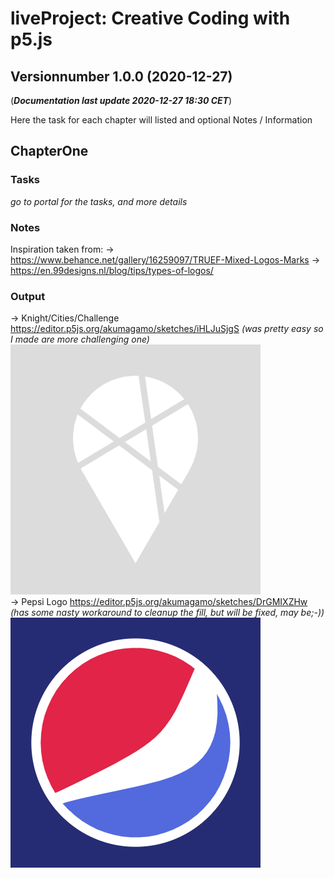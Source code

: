 # **liveProject:** Creative Coding with p5.js
## Versionnumber 1.0.0 (2020-12-27)
(***Documentation last update 2020-12-27 18:30 CET***)  

Here the task for each chapter will listed and optional Notes / Information

## ChapterOne

### Tasks
_go to portal for the tasks, and more details_

### Notes
Inspiration taken from:
-> https://www.behance.net/gallery/16259097/TRUEF-Mixed-Logos-Marks 
-> https://en.99designs.nl/blog/tips/types-of-logos/

### Output

-> Knight/Cities/Challenge https://editor.p5js.org/akumagamo/sketches/iHLJuSjgS _(was pretty easy so I made are more challenging one)_   
![export from P5.js Knight/Cities/challenge inspired logo](logo_1.png)  
-> Pepsi Logo https://editor.p5js.org/akumagamo/sketches/DrGMIXZHw _(has some nasty workaround to cleanup the  fill, but will be fixed, may be;-))_  
![export from P5.js pepsi inspired logo](logo_2.png)  


